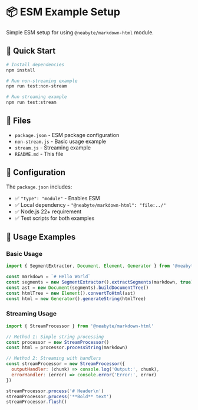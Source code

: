 # 📦 ESM Example Setup

Simple ESM setup for using `@neabyte/markdown-html` module.

## 🚀 Quick Start

```bash
# Install dependencies
npm install

# Run non-streaming example
npm run test:non-stream

# Run streaming example
npm run test:stream
```

## 📁 Files

- `package.json` - ESM package configuration
- `non-stream.js` - Basic usage example
- `stream.js` - Streaming example
- `README.md` - This file

## 🔧 Configuration

The `package.json` includes:
- ✅ `"type": "module"` - Enables ESM
- ✅ Local dependency - `"@neabyte/markdown-html": "file:../"`
- ✅ Node.js 22+ requirement
- ✅ Test scripts for both examples

## 📝 Usage Examples

### Basic Usage
```javascript
import { SegmentExtractor, Document, Element, Generator } from '@neabyte/markdown-html'

const markdown = `# Hello World`
const segments = new SegmentExtractor().extractSegments(markdown, true)
const ast = new Document(segments).buildDocumentTree()
const htmlTree = new Element().convertToHtml(ast)
const html = new Generator().generateString(htmlTree)
```

### Streaming Usage
```javascript
import { StreamProcessor } from '@neabyte/markdown-html'

// Method 1: Simple string processing
const processor = new StreamProcessor()
const html = processor.processString(markdown)

// Method 2: Streaming with handlers
const streamProcessor = new StreamProcessor({
  outputHandler: (chunk) => console.log('Output:', chunk),
  errorHandler: (error) => console.error('Error:', error)
})

streamProcessor.process('# Header\n')
streamProcessor.process('**Bold** text')
streamProcessor.flush()
```
